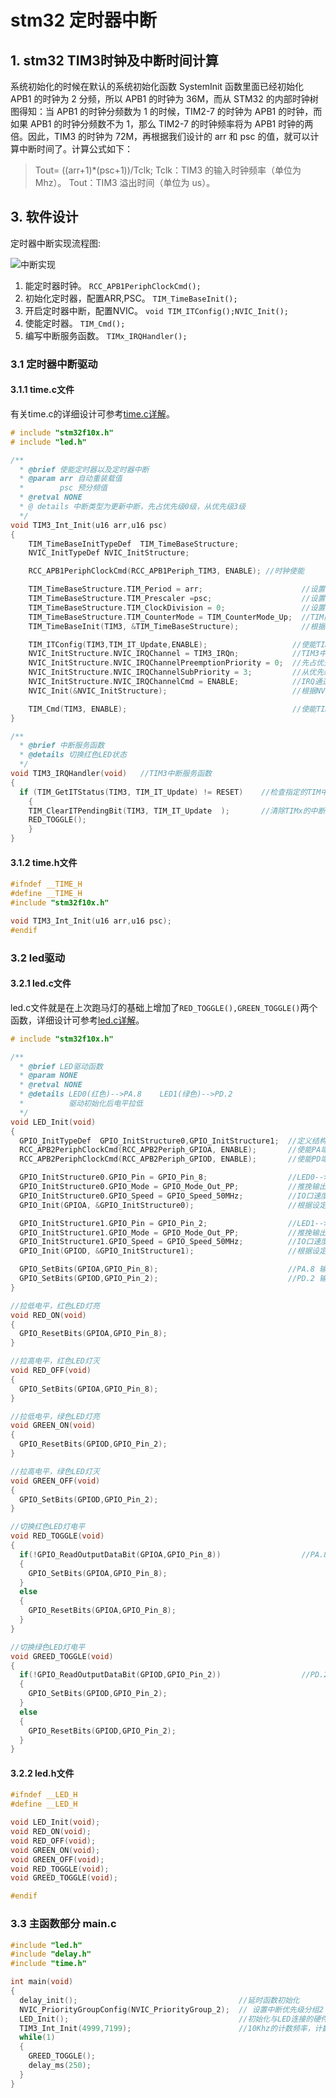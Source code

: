 # stm32 定时器中断

## 1. stm32 TIM3时钟及中断时间计算

系统初始化的时候在默认的系统初始化函数 SystemInit 函数里面已经初始化 APB1 的时钟为 2 分频，所以 APB1 的时钟为 36M，而从 STM32 的内部时钟树图得知：当 APB1 的时钟分频数为 1 的时候，TIM2-7 的时钟为 APB1 的时钟，而如果 APB1 的时钟分频数不为 1，那么 TIM2-7 的时钟频率将为 APB1 时钟的两倍。因此，TIM3 的时钟为 72M，再根据我们设计的 arr 和 psc 的值，就可以计算中断时间了。计算公式如下：
> Tout= ((arr+1)*(psc+1))/Tclk;
> Tclk：TIM3 的输入时钟频率（单位为 Mhz）。
> Tout：TIM3 溢出时间（单位为 us）。

## 3. 软件设计

定时器中断实现流程图:

![中断实现]

1. 能定时器时钟。
  `RCC_APB1PeriphClockCmd();`
2. 初始化定时器，配置ARR,PSC。
  `TIM_TimeBaseInit();`
3. 开启定时器中断，配置NVIC。
  `void TIM_ITConfig();NVIC_Init();`
4. 使能定时器。
  `TIM_Cmd();`
5. 编写中断服务函数。
  `TIMx_IRQHandler();`

### 3.1 定时器中断驱动

#### 3.1.1 time.c文件

有关time.c的详细设计可参考[time.c详解]。

```c
# include "stm32f10x.h"
# include "led.h"

/**
  * @brief 使能定时器以及定时器中断
  * @param arr 自动重装载值
  *        psc 预分频值
  * @retval NONE
  * @ details 中断类型为更新中断，先占优先级0级，从优先级3级
  */
void TIM3_Int_Init(u16 arr,u16 psc)
{
    TIM_TimeBaseInitTypeDef  TIM_TimeBaseStructure;
    NVIC_InitTypeDef NVIC_InitStructure;

    RCC_APB1PeriphClockCmd(RCC_APB1Periph_TIM3, ENABLE); //时钟使能

    TIM_TimeBaseStructure.TIM_Period = arr;                      //设置在下一个更新事件装入活动的自动重装载寄存器周期的值
    TIM_TimeBaseStructure.TIM_Prescaler =psc;                    //设置用来作为TIMx时钟频率除数的预分频值
    TIM_TimeBaseStructure.TIM_ClockDivision = 0;                 //设置时钟分割:TDTS = Tck_tim
    TIM_TimeBaseStructure.TIM_CounterMode = TIM_CounterMode_Up;  //TIM向上计数模式
    TIM_TimeBaseInit(TIM3, &TIM_TimeBaseStructure);              //根据TIM_TimeBaseInitStruct中指定的参数初始化TIMx的时间基数单位

    TIM_ITConfig(TIM3,TIM_IT_Update,ENABLE);                   //使能TIM3更新中断
    NVIC_InitStructure.NVIC_IRQChannel = TIM3_IRQn;            //TIM3中断
    NVIC_InitStructure.NVIC_IRQChannelPreemptionPriority = 0;  //先占优先级0级
    NVIC_InitStructure.NVIC_IRQChannelSubPriority = 3;         //从优先级3级
    NVIC_InitStructure.NVIC_IRQChannelCmd = ENABLE;            //IRQ通道被使能
    NVIC_Init(&NVIC_InitStructure);                            //根据NVIC_InitStruct中指定的参数初始化外设NVIC寄存器

    TIM_Cmd(TIM3, ENABLE);                                     //使能TIM3
}

/**
  * @brief 中断服务函数
  * @details 切换红色LED状态
  */
void TIM3_IRQHandler(void)   //TIM3中断服务函数
{
  if (TIM_GetITStatus(TIM3, TIM_IT_Update) != RESET)    //检查指定的TIM中断发生与否:TIM 中断源
    {
    TIM_ClearITPendingBit(TIM3, TIM_IT_Update  );       //清除TIMx的中断待处理位:TIM 中断源
    RED_TOGGLE();
    }
}

```

#### 3.1.2 time.h文件

```c
#ifndef __TIME_H
#define __TIME_H
#include "stm32f10x.h"

void TIM3_Int_Init(u16 arr,u16 psc);
#endif

```

### 3.2 led驱动

#### 3.2.1 led.c文件

led.c文件就是在上次跑马灯的基础上增加了`RED_TOGGLE(),GREEN_TOGGLE()`两个函数，详细设计可参考[led.c详解]。

```c
# include "stm32f10x.h"

/**
  * @brief LED驱动函数
  * @param NONE
  * @retval NONE
  * @details LED0(红色)-->PA.8    LED1(绿色)-->PD.2
  *          驱动初始化后电平拉低
  */
void LED_Init(void)
{
  GPIO_InitTypeDef  GPIO_InitStructure0,GPIO_InitStructure1;  //定义结构体变量
  RCC_APB2PeriphClockCmd(RCC_APB2Periph_GPIOA, ENABLE);       //使能PA端口时钟
  RCC_APB2PeriphClockCmd(RCC_APB2Periph_GPIOD, ENABLE);       //使能PD端口时钟

  GPIO_InitStructure0.GPIO_Pin = GPIO_Pin_8;                  //LED0-->PA.8 端口配置
  GPIO_InitStructure0.GPIO_Mode = GPIO_Mode_Out_PP;           //推挽输出
  GPIO_InitStructure0.GPIO_Speed = GPIO_Speed_50MHz;          //IO口速度为50MHz
  GPIO_Init(GPIOA, &GPIO_InitStructure0);                     //根据设定参数初始化GPIOA.8

  GPIO_InitStructure1.GPIO_Pin = GPIO_Pin_2;                  //LED1-->PD.2 端口配置
  GPIO_InitStructure1.GPIO_Mode = GPIO_Mode_Out_PP;           //推挽输出
  GPIO_InitStructure1.GPIO_Speed = GPIO_Speed_50MHz;          //IO口速度为50MHz
  GPIO_Init(GPIOD, &GPIO_InitStructure1);                     //根据设定参数初始化GPIOD.2

  GPIO_SetBits(GPIOA,GPIO_Pin_8);                             //PA.8 输出高,LED灭
  GPIO_SetBits(GPIOD,GPIO_Pin_2);                             //PD.2 输出高,LED灭
}

//拉低电平，红色LED灯亮
void RED_ON(void)
{
  GPIO_ResetBits(GPIOA,GPIO_Pin_8);
}

//拉高电平，红色LED灯灭
void RED_OFF(void)
{
  GPIO_SetBits(GPIOA,GPIO_Pin_8);
}

//拉低电平，绿色LED灯亮
void GREEN_ON(void)
{
  GPIO_ResetBits(GPIOD,GPIO_Pin_2);
}

//拉高电平，绿色LED灯灭
void GREEN_OFF(void)
{
  GPIO_SetBits(GPIOD,GPIO_Pin_2);
}

//切换红色LED灯电平
void RED_TOGGLE(void)
{
  if(!GPIO_ReadOutputDataBit(GPIOA,GPIO_Pin_8))                  //PA.8输出低，LED亮
  {
    GPIO_SetBits(GPIOA,GPIO_Pin_8);
  }
  else
  {
    GPIO_ResetBits(GPIOA,GPIO_Pin_8);
  }
}

//切换绿色LED灯电平
void GREED_TOGGLE(void)
{
  if(!GPIO_ReadOutputDataBit(GPIOD,GPIO_Pin_2))                  //PD.2输出低，LED亮
  {
    GPIO_SetBits(GPIOD,GPIO_Pin_2);
  }
  else
  {
    GPIO_ResetBits(GPIOD,GPIO_Pin_2);
  }
}

```

#### 3.2.2 led.h文件

```c
#ifndef __LED_H
#define __LED_H

void LED_Init(void);
void RED_ON(void);
void RED_OFF(void);
void GREEN_ON(void);
void GREEN_OFF(void);
void RED_TOGGLE(void);
void GREED_TOGGLE(void);

#endif

```

### 3.3 主函数部分 main.c

```c
#include "led.h"
#include "delay.h"
#include "time.h"

int main(void)
{
  delay_init();                                    //延时函数初始化
  NVIC_PriorityGroupConfig(NVIC_PriorityGroup_2);  // 设置中断优先级分组2
  LED_Init();                                      //初始化与LED连接的硬件接口
  TIM3_Int_Init(4999,7199);                        //10Khz的计数频率，计数到5000为500ms
  while(1)
  {
    GREED_TOGGLE();
    delay_ms(250);
  }
}

```

[中断实现]: <./image/1.png>

[time.c详解]: <./time_c详解.md>
[led.c详解]: <./led_c详解.md>